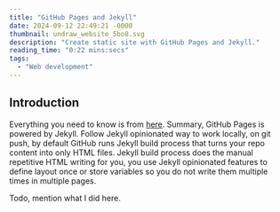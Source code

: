```yaml
---
title: "GitHub Pages and Jekyll"
date: 2024-09-12 22:49:21 -0000
thumbnail: undraw_website_5bo8.svg
description: "Create static site with GitHub Pages and Jekyll."
reading_time: "0:22 mins:secs"
tags: 
  - "Web development"
---
```


## Introduction

Everything you need to know is from <a href="https://docs.github.com/en/pages/setting-up-a-github-pages-site-with-jekyll" target="_blank">here</a>. Summary, GitHub Pages is powered by Jekyll. Follow Jekyll opinionated way to work locally, on git push, by default GitHub runs Jekyll build process that turns your repo content into only HTML files. Jekyll build process does the manual repetitive HTML writing for you, you use Jekyll opinionated features to define layout once or store variables so you do not write them multiple times in multiple pages.

Todo, mention what I did here.